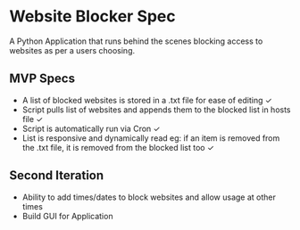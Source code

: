 # Website Blocker Spec 

A Python Application that runs behind the scenes blocking access to websites as per a users choosing. 

## MVP Specs
- A list of blocked websites is stored in a .txt file for ease of editing ✓
- Script pulls list of websites and appends them to the blocked list in hosts file ✓
- Script is automatically run via Cron  ✓
- List is responsive and dynamically read eg: if an item is removed from the .txt file, it is removed from
  the blocked list too  ✓

## Second Iteration
- Ability to add times/dates to block websites and allow usage at other times
- Build GUI for Application 

